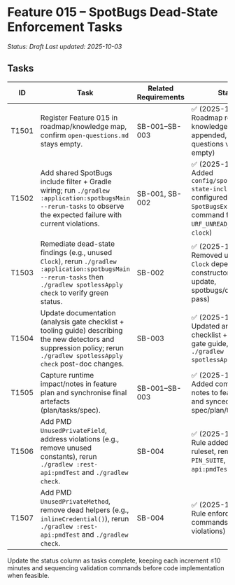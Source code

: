 # Feature 015 – SpotBugs Dead-State Enforcement Tasks

_Status: Draft_
_Last updated: 2025-10-03_

## Tasks
| ID | Task | Related Requirements | Status |
|----|------|----------------------|--------|
| T1501 | Register Feature 015 in roadmap/knowledge map, confirm `open-questions.md` stays empty. | SB-001–SB-003 | ✅ (2025-10-03 – Roadmap row added, knowledge map entry appended, open questions verified empty) |
| T1502 | Add shared SpotBugs include filter + Gradle wiring; run `./gradlew :application:spotbugsMain --rerun-tasks` to observe the expected failure with current violations. | SB-001, SB-002 | ✅ (2025-10-03 – Added `config/spotbugs/dead-state-include.xml`, configured `SpotBugsExtension`, command failed with `URF_UNREAD_FIELD` on `clock`) |
| T1503 | Remediate dead-state findings (e.g., unused `Clock`), rerun `./gradlew :application:spotbugsMain --rerun-tasks` then `./gradlew spotlessApply check` to verify green status. | SB-002 | ✅ (2025-10-03 – Removed unused `Clock` dependency via constructor signature update, spotbugs/check now pass) |
| T1504 | Update documentation (analysis gate checklist + tooling guide) describing the new detectors and suppression policy; rerun `./gradlew spotlessApply check` post-doc changes. | SB-003 | ✅ (2025-10-03 – Updated analysis gate checklist + quality gate guide, reran `./gradlew spotlessApply check`) |
| T1505 | Capture runtime impact/notes in feature plan and synchronise final artefacts (plan/tasks/spec). | SB-001–SB-003 | ✅ (2025-10-03 – Added command notes to feature plan and synced spec/plan/tasks) |
| T1506 | Add PMD `UnusedPrivateField`, address violations (e.g., remove unused constants), rerun `./gradlew :rest-api:pmdTest` and `./gradlew check`. | SB-004 | ✅ (2025-10-03 – Rule added to PMD ruleset, removed `PIN_SUITE`, `:rest-api:pmdTest` green) |
| T1507 | Add PMD `UnusedPrivateMethod`, remove dead helpers (e.g., `inlineCredential()`), rerun `./gradlew :rest-api:pmdTest` and `./gradlew check`. | SB-004 | ✅ (2025-10-03 – Rule enforced; commands rerun, no violations) |

Update the status column as tasks complete, keeping each increment ≤10 minutes and sequencing validation commands before code implementation when feasible.
